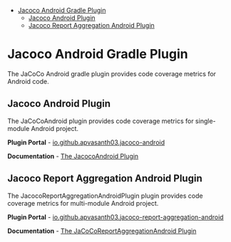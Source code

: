 <!-- TOC -->

* [Jacoco Android Gradle Plugin](#jacoco-android-gradle-plugin)
    * [Jacoco Android Plugin](#jacoco-android-plugin)
    * [Jacoco Report Aggregation Android Plugin](#jacoco-report-aggregation-android-plugin)

<!-- TOC -->

# Jacoco Android Gradle Plugin

The JaCoCo Android gradle plugin provides code coverage metrics for Android code.

## Jacoco Android Plugin

The JaCoCoAndroid plugin provides code coverage metrics for single-module Android project.

**Plugin Portal** -
[io.github.apvasanth03.jacoco-android](https://plugins.gradle.org/plugin/io.github.apvasanth03.jacoco-android)

**Documentation** -
[The JacocoAndroid Plugin](./documentation/jacoco_android_plugin.md)

## Jacoco Report Aggregation Android Plugin

The JacocoReportAggregationAndroidPlugin plugin provides code coverage metrics for multi-module Android project.

**Plugin Portal** -
[io.github.apvasanth03.jacoco-report-aggregation-android](https://plugins.gradle.org/plugin/io.github.apvasanth03.jacoco-report-aggregation-android)

**Documentation** -
[The JaCoCoReportAggregationAndroid Plugin](./documentation/jacoco_report_aggregation_android_plugin.md)

